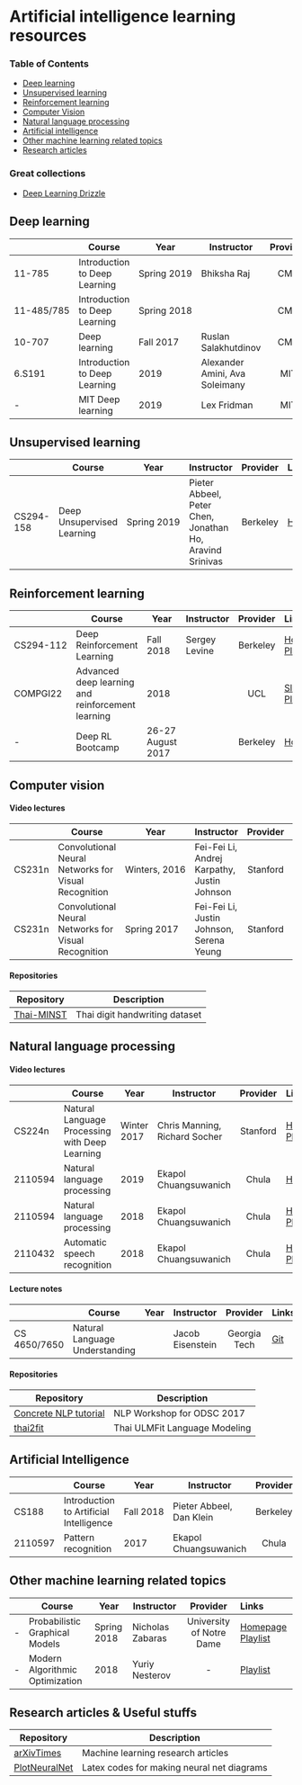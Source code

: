# Artificial intelligence learning resources

### Table of Contents  
* [Deep learning](#dl)  
* [Unsupervised learning](#ul)  
* [Reinforcement learning](#rl)  
* [Computer Vision](#cv)  
* [Natural language processing](#nlp)  
* [Artificial intelligence](#ai)
* [Other machine learning related topics](#ot)
* [Research articles](#research)

### Great collections 
* [Deep Learning Drizzle](https://github.com/kmario23/deep-learning-drizzle)

<a name="dl"></a>
## Deep learning
| &nbsp; | Course |   Year  | Instructor | Provider  | Links   |  Tools |
| ------ | ------ | ------- | ---------- |:---------:|:------- | -------|
| 11-785 | Introduction to Deep Learning | <nobr>Spring 2019 </nobr>| Bhiksha Raj | CMU | [Homepage](http://deeplearning.cs.cmu.edu), [Channel](https://www.youtube.com/channel/UC8hYZGEkI2dDO8scT8C5UQA), [Playlist](https://www.youtube.com/channel/UC8hYZGEkI2dDO8scT8C5UQA) | |
| <nobr>11-485/785<nobr> | Introduction to Deep Learning | <nobr>Spring 2018</nobr> | &nbsp; | CMU  |   [Playlist](https://www.youtube.com/playlist?list=PLp-0K3kfddPwJBJ4Q8We-0yNQEG0fZrSa) |
| 10-707 | Deep learning | Fall 2017 | Ruslan Salakhutdinov   | CMU | [Playlist](https://www.youtube.com/playlist?list=PLpIxOj-HnDsOSL__Buy7_UEVQkyfhHapa) |
| 6.S191 | Introduction to Deep Learning | 2019 | Alexander Amini, Ava Soleimany | MIT  | [Homepage](http://introtodeeplearning.com/) | TensorFlow |
| - | MIT Deep learning | 2019 | Lex Fridman | MIT | [Homepage](https://deeplearning.mit.edu/) [Playlist](https://www.youtube.com/playlist?list=PLrAXtmErZgOeiKm4sgNOknGvNjby9efdf) |

<a name="ul"></a>
## Unsupervised learning
| &nbsp; | Course |   Year  | Instructor | Provider  | Links   |  Tools |
| ------ | ------ | ------- | ---------- |:---------:|:------- | -------|
| CS294-158  | Deep Unsupervised Learning  | <nobr>Spring 2019</nobr>| Pieter Abbeel, Peter Chen, Jonathan Ho, Aravind Srinivas| Berkeley | [Homepage](https://sites.google.com/view/berkeley-cs294-158-sp19/home) | |

<a name="rl"></a>
## Reinforcement learning
| &nbsp; | Course |   Year  | Instructor | Provider  | Links   |  Tools |
| ------ | ------ | ------- | ---------- |:---------:|:------- | -------|
| <nobr>CS294-112</nobr> | Deep Reinforcement Learning  | Fall 2018 | Sergey Levine | Berkeley      | [Homepage](http://rail.eecs.berkeley.edu/deeprlcourse/) [Playlist](https://www.youtube.com/playlist?list=PLkFD6_40KJIxJMR-j5A1mkxK26gh_qg37) |
| COMPGI22 | Advanced deep learning and reinforcement learning   | 2018 | &nbsp;  | UCL | [Slides](https://github.com/enggen/DeepMind-Advanced-Deep-Learning-and-Reinforcement-Learning) [Playlist](https://www.youtube.com/playlist?list=PLqYmG7hTraZDNJre23vqCGIVpfZ_K2RZs) | TensorFlow |
|  -  | Deep RL Bootcamp | 26-27 August 2017 | &nbsp;  | Berkeley | [Homepage](https://sites.google.com/view/deep-rl-bootcamp/lectures?fbclid=IwAR271_EOPBtqmTicEzO72ziJ1coOBkpFfT5G327ziM5WhVw45HOsgsqfgwQ) | |

<a name="cv"></a>
## Computer vision

#### Video lectures
| &nbsp; | Course |   Year  | Instructor | Provider  | Links   |  Tools |
| ------ | ------ | ------- | ---------- |:---------:|:------- | -------|
| CS231n |  Convolutional Neural Networks for Visual Recognition | <nobr>Winters, 2016</nobr>  | Fei-Fei Li, Andrej Karpathy, Justin Johnson | Stanford  | [Homepage](http://cs231n.stanford.edu/2016/) [Playlist](https://www.youtube.com/playlist?list=PLkt2uSq6rBVctENoVBg1TpCC7OQi31AlC) |
| CS231n | Convolutional Neural Networks for Visual Recognition | Spring 2017   | Fei-Fei Li, Justin Johnson, Serena Yeung 	     | Stanford  | [Homepage](http://cs231n.stanford.edu/2017/) [Playlist](https://www.youtube.com/playlist?list=PL3FW7Lu3i5JvHM8ljYj-zLfQRF3EO8sYv) |

#### Repositories
| Repository | Description  |
| ------ | ------- |
| [Thai-MINST](https://github.com/nextwaverr/Thai-MNIST) |  Thai digit handwriting dataset  |  

<a name="nlp"></a>
## Natural language processing

#### Video lectures
| &nbsp; | Course |   Year  | Instructor | Provider  | Links   |  Tools |
| ------ | ------ | ------- | ---------- |:---------:|:------- | -------|
| CS224n | Natural Language Processing with Deep Learning    | Winter 2017 |  Chris Manning, Richard Socher  | Stanford | [Homepage](https://web.stanford.edu/class/archive/cs/cs224n/cs224n.1174/) [Playlist](https://www.youtube.com/playlist?list=PL3FW7Lu3i5Jsnh1rnUwq_TcylNr7EkRe6) |
| 2110594 | Natural language processing | 2019| Ekapol Chuangsuwanich | Chula   | [Homepage](https://github.com/ekapolc/nlp_2019) 
| 2110594 | Natural language processing | 2018 | Ekapol Chuangsuwanich | Chula   | [Homepage](https://github.com/ekapolc/nlp_course) [Playlist](https://www.youtube.com/playlist?list=PLcBOyD1N1T-NP11DsVK9XcN54rvfGBb96) |
| 2110432 | Automatic speech recognition | 2018 | Ekapol Chuangsuwanich | Chula | [Homepage](https://github.com/ekapolc/ASR_course) [Playlist](https://www.youtube.com/playlist?list=PLcBOyD1N1T-NHospFLG9vGrlz2TXjlRCO) |

#### Lecture notes
| &nbsp; | Course |   Year  | Instructor | Provider  | Links   |  Tools |
| ------ | ------ | ------- | ---------- |:---------:|:------- | -------|
| CS 4650/7650 | Natural Language Understanding    |  &nbsp; |  Jacob Eisenstein  | Georgia Tech | [Git](https://github.com/jacobeisenstein/gt-nlp-class) |

#### Repositories
| Repository | Description  |
| ------ | ------- |
| [Concrete NLP tutorial](https://github.com/hundredblocks/concrete_NLP_tutorial) |  NLP Workshop for ODSC 2017  |  
| [thai2fit](https://github.com/cstorm125/thai2fit) | Thai ULMFit Language Modeling |

<a name="ai"></a>
## Artificial Intelligence 
| &nbsp; | Course |   Year  | Instructor | Provider  | Links   |
| ------ | ------ | ------- | ---------- |:---------:|:------- |
| CS188   | Introduction to Artificial Intelligence | <nobr>Fall 2018</nobr> | Pieter Abbeel, Dan Klein | Berkeley      | [Homepage](https://inst.eecs.berkeley.edu/~cs188/fa18/) |
| 2110597 | Pattern recognition   | 2017 | Ekapol Chuangsuwanich  | Chula        | [Homepage](https://github.com/ekapolc/pattern_course18) [Playlist](https://www.youtube.com/playlist?list=PLcBOyD1N1T-OQd0a6mqjY6gWOuIl_stuv) |

<a name="ot"></a>
## Other machine learning related topics 
| &nbsp; | Course |   Year  | Instructor | Provider  | Links   |
| ------ | ------ | ------- | ---------- |:---------:|:------- |
| - | Probabilistic Graphical Models | Spring 2018 |Nicholas Zabaras | University of Notre Dame | [Homepage](https://www.zabaras.com/probabilistic-graphical-models) [Playlist](https://www.youtube.com/playlist?list=PLd-PuDzW85AcV4bgdu7wHPL37hm60W4RM) |
| -  | Modern Algorithmic Optimization | <nobr>2018</nobr> | Yuriy Nesterov | -      | [Playlist](https://www.youtube.com/playlist?list=PLEqoHzpnmTfAoUDqnmMly-KgyJ6ZM_axf) |

<a name="research"></a>
## Research articles & Useful stuffs
| Repository | Description  |
| ------ | ------- |
| [arXivTimes](https://github.com/arXivTimes/arXivTimes)|  Machine learning research articles   |  
| [PlotNeuralNet](https://github.com/HarisIqbal88/PlotNeuralNet)| Latex codes for making neural net diagrams   |  




